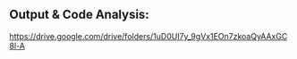 ## Output & Code Analysis:
https://drive.google.com/drive/folders/1uD0UI7y_9gVx1EOn7zkoaQyAAxGC8l-A

